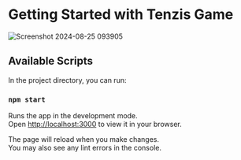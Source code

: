# Getting Started with Tenzis Game 
![Screenshot 2024-08-25 093905](https://github.com/user-attachments/assets/46c43045-105e-49d7-8c5d-6125ab87ce18)

 
## Available Scripts

In the project directory, you can run:

### `npm start`

Runs the app in the development mode.\
Open [http://localhost:3000](http://localhost:3000) to view it in your browser.

The page will reload when you make changes.\
You may also see any lint errors in the console.

 
